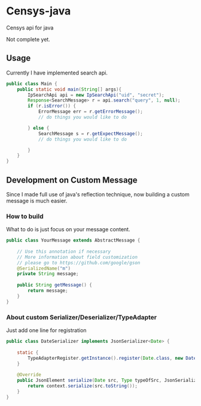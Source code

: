 # Censys-java
Censys api for java

Not complete yet.

## Usage
Currently I have implemented search api.
```java
public class Main {
    public static void main(String[] args){
        IpSearchApi api = new IpSearchApi("uid", "secret");
        Response<SearchMessage> r = api.search("query", 1, null);
        if (r.isError()) {
        	ErrorMessage err = r.getErrorMessage();
        	// do things you would like to do

        } else {
            SearchMessage s = r.getExpectMessage();
            // do things you would like to do

        }
    }
}
```

## Development on Custom Message
Since I made full use of java's reflection technique, now building a custom message is much easier.

### How to build
What to do is just focus on your message content.
```java
public class YourMessage extends AbstractMessage {
	
	// Use this annotation if necessary
	// More information about field customization 
	// please go to https://github.com/google/gson
	@SerializedName("m")
	private String message;
	
    public String getMessage() {
    	return message;
    }
}
```

### About custom Serializer/Deserializer/TypeAdapter

Just add one line for registration
```java
public class DateSerializer implements JsonSerializer<Date> {
	
	static {
		TypeAdapterRegister.getInstance().register(Date.class, new DateSerializer());
	}
	
	@Override
    public JsonElement serialize(Date src, Type typeOfSrc, JsonSerializationContext context) {
		return context.serialize(src.toString());
	}
}
```